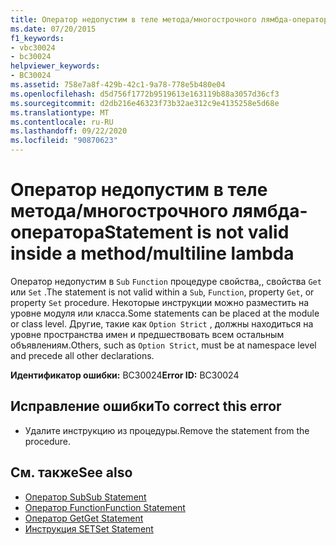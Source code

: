 ```yaml
---
title: Оператор недопустим в теле метода/многострочного лямбда-оператора
ms.date: 07/20/2015
f1_keywords:
- vbc30024
- bc30024
helpviewer_keywords:
- BC30024
ms.assetid: 758e7a8f-429b-42c1-9a78-778e5b480e04
ms.openlocfilehash: d5d756f1772b9519613e163119b88a3057d36cf3
ms.sourcegitcommit: d2db216e46323f73b32ae312c9e4135258e5d68e
ms.translationtype: MT
ms.contentlocale: ru-RU
ms.lasthandoff: 09/22/2020
ms.locfileid: "90870623"
---
```

# <a name="statement-is-not-valid-inside-a-methodmultiline-lambda"></a><span data-ttu-id="f020e-102">Оператор недопустим в теле метода/многострочного лямбда-оператора</span><span class="sxs-lookup"><span data-stu-id="f020e-102">Statement is not valid inside a method/multiline lambda</span></span>

<span data-ttu-id="f020e-103">Оператор недопустим в `Sub` `Function` процедуре свойства,, свойства `Get` или `Set` .</span><span class="sxs-lookup"><span data-stu-id="f020e-103">The statement is not valid within a `Sub`, `Function`, property `Get`, or property `Set` procedure.</span></span> <span data-ttu-id="f020e-104">Некоторые инструкции можно разместить на уровне модуля или класса.</span><span class="sxs-lookup"><span data-stu-id="f020e-104">Some statements can be placed at the module or class level.</span></span> <span data-ttu-id="f020e-105">Другие, такие как `Option Strict` , должны находиться на уровне пространства имен и предшествовать всем остальным объявлениям.</span><span class="sxs-lookup"><span data-stu-id="f020e-105">Others, such as `Option Strict`, must be at namespace level and precede all other declarations.</span></span>  
  
 <span data-ttu-id="f020e-106">**Идентификатор ошибки:** BC30024</span><span class="sxs-lookup"><span data-stu-id="f020e-106">**Error ID:** BC30024</span></span>  
  
## <a name="to-correct-this-error"></a><span data-ttu-id="f020e-107">Исправление ошибки</span><span class="sxs-lookup"><span data-stu-id="f020e-107">To correct this error</span></span>  
  
- <span data-ttu-id="f020e-108">Удалите инструкцию из процедуры.</span><span class="sxs-lookup"><span data-stu-id="f020e-108">Remove the statement from the procedure.</span></span>  
  
## <a name="see-also"></a><span data-ttu-id="f020e-109">См. также</span><span class="sxs-lookup"><span data-stu-id="f020e-109">See also</span></span>

- [<span data-ttu-id="f020e-110">Оператор Sub</span><span class="sxs-lookup"><span data-stu-id="f020e-110">Sub Statement</span></span>](../statements/sub-statement.md)
- [<span data-ttu-id="f020e-111">Оператор Function</span><span class="sxs-lookup"><span data-stu-id="f020e-111">Function Statement</span></span>](../statements/function-statement.md)
- [<span data-ttu-id="f020e-112">Оператор Get</span><span class="sxs-lookup"><span data-stu-id="f020e-112">Get Statement</span></span>](../statements/get-statement.md)
- [<span data-ttu-id="f020e-113">Инструкция SET</span><span class="sxs-lookup"><span data-stu-id="f020e-113">Set Statement</span></span>](../statements/set-statement.md)
